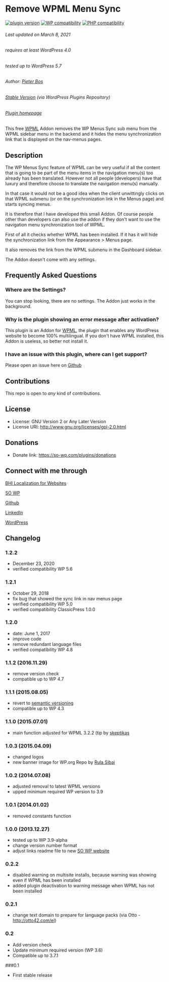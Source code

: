 # Remove WPML Menu Sync

[![plugin version](https://img.shields.io/wordpress/plugin/v/so-remove-wpml-menu-sync.svg)](https://wordpress.org/plugins/so-remove-wpml-menu-sync) [![WP compatibility](https://plugintests.com/plugins/so-remove-wpml-menu-sync/wp-badge.svg)](https://plugintests.com/plugins/so-remove-wpml-menu-sync/latest) [![PHP compatibility](https://plugintests.com/plugins/so-remove-wpml-menu-sync/php-badge.svg)](https://plugintests.com/plugins/so-remove-wpml-menu-sync/latest)

###### Last updated on March 8, 2021
###### requires at least WordPress 4.0
###### tested up to WordPress 5.7
###### Author: [Pieter Bos](https://github.com/senlin)
###### [Stable Version](https://wordpress.org/plugins/so-remove-wpml-menu-sync) (via WordPress Plugins Repository)
###### [Plugin homepage](https://so-wp.com/plugin/remove-wpml-menu-sync)


This free [WPML](https://wpml.org) Addon removes the WP Menus Sync sub menu from the WPML sidebar menu in the backend and it hides the menu synchronization link that is displayed on the nav-menus pages.

## Description

The WP Menus Sync feature of WPML can be very useful if all the content that is going to be part of the menu items in the navigation menu(s) too already has been translated. However not all people (developers) have that luxury and therefore choose to translate the navigation menu(s) manually.

In that case it would not be a good idea when the client unwittingly clicks on that WPML submenu (or on the synchronization link in the Menus page) and starts syncing menus.

It is therefore that I have developed this small Addon. Of course people other than developers can also use the addon if they don't want to use the navigation menu synchronization tool of WPML.

First of all it checks whether WPML has been installed. If it has it will hide the synchronization link from the Appearance &gt; Menus page.

It also removes the link from the WPML submenu in the Dashboard sidebar.

The Addon doesn't come with any settings.

## Frequently Asked Questions

### Where are the Settings?

You can stop looking, there are no settings. The Addon just works in the background.

### Why is the plugin showing an error message after activation?

This plugin is an Addon for [WPML](https://wpml.org), the plugin that enables any WordPress website to become 100% multilingual. If you don't have WPML installed, this Addon is useless, so better not install it.

### I have an issue with this plugin, where can I get support?

Please open an issue here on [Github](https://github.com/senlin/so-remove-wpml-menu-sync/issues)

## Contributions

This repo is open to _any_ kind of contributions.

## License

* License: GNU Version 2 or Any Later Version
* License URI: http://www.gnu.org/licenses/gpl-2.0.html

## Donations

* Donate link: https://so-wp.com/plugins/donations

## Connect with me through

[BHI Localization for Websites](https://www.bhi-localization.com)

[SO WP](https://so-wp.com)

[Github](https://github.com/senlin)

[LinkedIn](https://www.linkedin.com/in/pieterbos83)

[WordPress](https://profiles.wordpress.org/senlin/)

## Changelog

### 1.2.2

* December 23, 2020
* verified compatibility WP 5.6

### 1.2.1

* October 29, 2018
* fix bug that showed the sync link in nav menus page
* verified compatibility WP 5.0
* verified compatibility ClassicPress 1.0.0

### 1.2.0

* date: June 1, 2017
* improve code
* remove redundant language files
* verified compatibility WP 4.8

### 1.1.2 (2016.11.29)

* remove version check
* compatible up to WP 4.7

### 1.1.1 (2015.08.05)

* revert to [semantic versioning](http://semver.org)
* compatible up to WP 4.3

### 1.1.0 (2015.07.01)

* main function adjusted for WPML 3.2.2 (tip by [skeptikas](https://github.com/skeptikas)

### 1.0.3 (2015.04.09)

* changed logos
* new banner image for WP.org Repo by [Rula Sibai](https://unsplash.com/rulasibai)

### 1.0.2 (2014.07.08)

* adjusted removal to latest WPML versions
* upped minimum required WP version to 3.9

### 1.0.1 (2014.01.02)

* removed constants function

### 1.0.0 (2013.12.27)

* tested up to WP 3.9-alpha
* change version number format
* adjust links readme file to new [SO WP website](http://so-wp.com)

### 0.2.2

* disabled warning on multisite installs, because warning was showing even if WPML has been installed
* added plugin deactivation to warning message when WPML has not been installed

### 0.2.1

* change text domain to prepare for language packs (via Otto - http://otto42.com/el)

### 0.2

* Add version check
* Update minimum required version (WP 3.6)
* Compatible up to 3.7.1

###0.1

* First stable release
